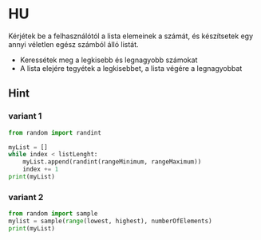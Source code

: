 # HU
Kérjétek be a felhasználótól a lista elemeinek a számát, és készítsetek egy annyi véletlen egész számból álló listát. 

- Keressétek meg a legkisebb és legnagyobb számokat
- A lista elejére tegyétek a legkisebbet, a lista végére a legnagyobbat


## Hint
### variant 1
```py
from random import randint

myList = []
while index < listLenght:
    myList.append(randint(rangeMinimum, rangeMaximum))
    index += 1
print(myList)

```
### variant 2
```py
from random import sample
mylist = sample(range(lowest, highest), numberOfElements)
print(myList)
```